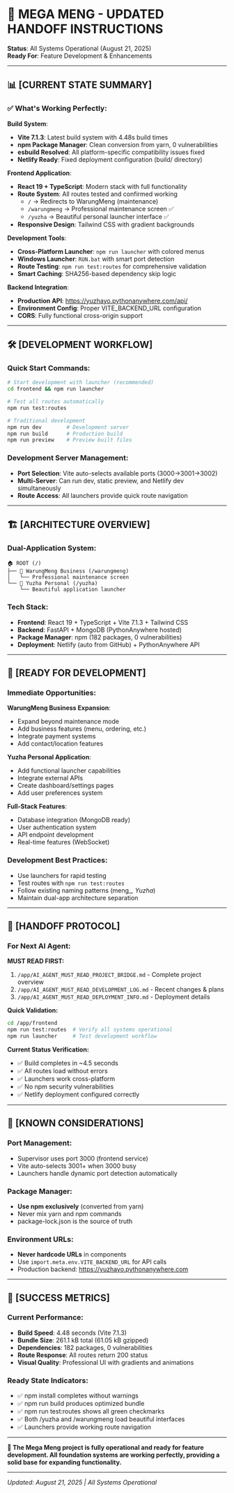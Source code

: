 # 🚀 MEGA MENG - UPDATED HANDOFF INSTRUCTIONS

**Status**: All Systems Operational (August 21, 2025)  
**Ready For**: Feature Development & Enhancements

---

## 📊 [CURRENT STATE SUMMARY]

### **✅ What's Working Perfectly:**

**Build System**:
- **Vite 7.1.3**: Latest build system with 4.48s build times
- **npm Package Manager**: Clean conversion from yarn, 0 vulnerabilities
- **esbuild Resolved**: All platform-specific compatibility issues fixed
- **Netlify Ready**: Fixed deployment configuration (build/ directory)

**Frontend Application**:
- **React 19 + TypeScript**: Modern stack with full functionality
- **Route System**: All routes tested and confirmed working
  - `/` → Redirects to WarungMeng (maintenance)
  - `/warungmeng` → Professional maintenance screen ✅
  - `/yuzha` → Beautiful personal launcher interface ✅
- **Responsive Design**: Tailwind CSS with gradient backgrounds

**Development Tools**:
- **Cross-Platform Launcher**: `npm run launcher` with colored menus
- **Windows Launcher**: `RUN.bat` with smart port detection
- **Route Testing**: `npm run test:routes` for comprehensive validation
- **Smart Caching**: SHA256-based dependency skip logic

**Backend Integration**:
- **Production API**: https://yuzhayo.pythonanywhere.com/api/
- **Environment Config**: Proper VITE_BACKEND_URL configuration
- **CORS**: Fully functional cross-origin support

---

## 🛠️ [DEVELOPMENT WORKFLOW]

### **Quick Start Commands:**
```bash
# Start development with launcher (recommended)
cd frontend && npm run launcher

# Test all routes automatically
npm run test:routes

# Traditional development  
npm run dev        # Development server
npm run build      # Production build
npm run preview    # Preview built files
```

### **Development Server Management:**
- **Port Selection**: Vite auto-selects available ports (3000→3001→3002)
- **Multi-Server**: Can run dev, static preview, and Netlify dev simultaneously
- **Route Access**: All launchers provide quick route navigation

---

## 🏗️ [ARCHITECTURE OVERVIEW]

### **Dual-Application System:**

```
🏠 ROOT (/)
├── 🏪 WarungMeng Business (/warungmeng)
│   └── Professional maintenance screen
└── 🎯 Yuzha Personal (/yuzha)
    └── Beautiful application launcher
```

### **Tech Stack:**
- **Frontend**: React 19 + TypeScript + Vite 7.1.3 + Tailwind CSS
- **Backend**: FastAPI + MongoDB (PythonAnywhere hosted)
- **Package Manager**: npm (182 packages, 0 vulnerabilities)
- **Deployment**: Netlify (auto from GitHub) + PythonAnywhere API

---

## 🎯 [READY FOR DEVELOPMENT]

### **Immediate Opportunities:**

**WarungMeng Business Expansion**:
- Expand beyond maintenance mode
- Add business features (menu, ordering, etc.)
- Integrate payment systems
- Add contact/location features

**Yuzha Personal Application**:
- Add functional launcher capabilities  
- Integrate external APIs
- Create dashboard/settings pages
- Add user preferences system

**Full-Stack Features**:
- Database integration (MongoDB ready)
- User authentication system
- API endpoint development
- Real-time features (WebSocket)

### **Development Best Practices:**
- Use launchers for rapid testing
- Test routes with `npm run test:routes`
- Follow existing naming patterns (meng_*, Yuzha*)
- Maintain dual-app architecture separation

---

## 📝 [HANDOFF PROTOCOL]

### **For Next AI Agent:**

**MUST READ FIRST:**
1. `/app/AI_AGENT_MUST_READ_PROJECT_BRIDGE.md` - Complete project overview
2. `/app/AI_AGENT_MUST_READ_DEVELOPMENT_LOG.md` - Recent changes & plans
3. `/app/AI_AGENT_MUST_READ_DEPLOYMENT_INFO.md` - Deployment details

**Quick Validation:**
```bash
cd /app/frontend
npm run test:routes  # Verify all systems operational
npm run launcher     # Test development workflow
```

**Current Status Verification:**
- ✅ Build completes in ~4.5 seconds
- ✅ All routes load without errors  
- ✅ Launchers work cross-platform
- ✅ No npm security vulnerabilities
- ✅ Netlify deployment configured correctly

---

## 🚨 [KNOWN CONSIDERATIONS]

### **Port Management:**
- Supervisor uses port 3000 (frontend service)
- Vite auto-selects 3001+ when 3000 busy
- Launchers handle dynamic port detection automatically

### **Package Manager:**
- **Use npm exclusively** (converted from yarn)
- Never mix yarn and npm commands
- package-lock.json is the source of truth

### **Environment URLs:**
- **Never hardcode URLs** in components
- Use `import.meta.env.VITE_BACKEND_URL` for API calls
- Production backend: https://yuzhayo.pythonanywhere.com

---

## 🎯 [SUCCESS METRICS]

### **Current Performance:**
- **Build Speed**: 4.48 seconds (Vite 7.1.3)
- **Bundle Size**: 261.1 kB total (61.05 kB gzipped)
- **Dependencies**: 182 packages, 0 vulnerabilities
- **Route Response**: All routes return 200 status
- **Visual Quality**: Professional UI with gradients and animations

### **Ready State Indicators:**
- ✅ npm install completes without warnings
- ✅ npm run build produces optimized bundle  
- ✅ npm run test:routes shows all green checkmarks
- ✅ Both /yuzha and /warungmeng load beautiful interfaces
- ✅ Launchers provide working route navigation

---

**🚀 The Mega Meng project is fully operational and ready for feature development. All foundation systems are working perfectly, providing a solid base for expanding functionality.**

---

*Updated: August 21, 2025 | All Systems Operational*